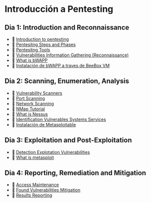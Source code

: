 # Introducción a Pentesting

## Dia 1: Introduction and Reconnaissance

- 📗 [Introduction to pentesting](./introduction-pentesting.es.md)
- 📗 [Pentesitng Steps and Phases](./steps-of-pentesting.es.md)
- 📗 [Pentesitng Tools](./pentesting-tools.es.md)
- 📗 [Vulnerabilities Information Gathering (Reconnaissance)](./vulnerabilities-information-gathering.es.md)
- 📗 [What is bWAPP](./what-is-bwapp-and-how-to-install.es.md)
- 🧪 [Instalación de bWAPP a traves de BeeBox VM](https://github.com/breatheco-de/bwapp-beebox-virtual-machine-installation-configuration-exercise-project)


## Dia 2: Scanning, Enumeration, Analysis


- 📗 [Vulnerability Scanners](./vulnerability-scanners.es.md)
- 📗 [Port Scanning](./port-scanning.es.md)
- 📗 [Network Scanning](./network-scanning.es.md)
- 📗 [NMap Tutorial](./nmap-tutorial.md)
- 📗 [What is Nessus](./what-is-nessus.md)
- 📗 [Identification Vulnerables Systems Services](./identification-vulnerables-systems-services.es.md)
- 🧪 [Instalación de Metasploitable](./labs/metasploitable.es.md)

## Dia 3: Exploitation and Post-Exploitation

- 📗 [Detection Explotation Vulnerabilities](./detection-explotation-vulnerabilities.es.md)
- 📗 [What is metasploit](./what-is-metasploit.es.md)

## Dia 4: Reporting, Remediation and Mitigation

- 📗 [Access Maintenance](./access-maintenance.es.md)
- 📗 [Found Vulnerabilities Mitigation](./found-vulnerabilities-mitigation.es.md)
- 📗 [Results Reporting](./results-reporting.es.md)
